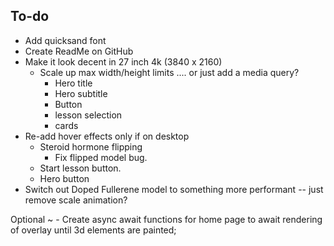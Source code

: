 ## To-do
   - Add quicksand font
   - Create ReadMe on GitHub
   - Make it look decent in 27 inch 4k (3840 x 2160) 
      - Scale up max width/height limits .... or just add a media query?
         - Hero title 
         - Hero subtitle
         - Button 
         - lesson selection 
         - cards
   - Re-add hover effects only if on desktop 
      - Steroid hormone flipping
         - Fix flipped model bug.
      - Start lesson button.
      - Hero button 
   - Switch out Doped Fullerene model to something more performant -- just remove scale animation?



   Optional ~
    - Create async await functions for home page to await rendering of overlay until 3d elements are painted;